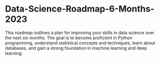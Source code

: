 # Data-Science-Roadmap-6-Months-2023
This roadmap outlines a plan for improving your skills in data science over the next six months. The goal is to become proficient in Python programming, understand statistical concepts and techniques, learn about databases, and gain a strong foundation in machine learning and deep learning.

